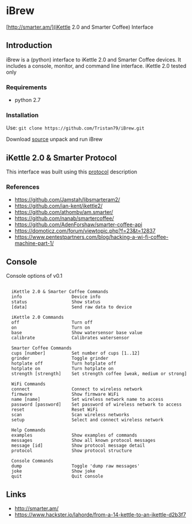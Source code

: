 # iBrew

[http://smarter.am/](iKettle 2.0 and Smarter Coffee) Interface

## Introduction

iBrew is a (python) interface to iKettle 2.0 and Smarter Coffee devices. It includes a console, monitor, and command line interface. iKettle 2.0 tested only

### Requirements 

* python 2.7

### Installation

Use:
`git clone https://github.com/Tristan79/iBrew.git`

Download [source](https://github.com/Tristan79/iBrew/archive/master.zip) unpack and run iBrew

## iKettle 2.0 & Smarter Protocol

This interface was built using this [protocol](https://github.com/Tristan79/iBrew/blob/master/protocol.txt) description

### References

  *    https://github.com/Jamstah/libsmarteram2/
  *    https://github.com/ian-kent/ikettle2/
  *    https://github.com/athombv/am.smarter/
  *    https://github.com/nanab/smartercoffee/
  *    https://github.com/AdenForshaw/smarter-coffee-api
  *    https://domoticz.com/forum/viewtopic.php?f=23&t=12837
  *    https://www.pentestpartners.com/blog/hacking-a-wi-fi-coffee-machine-part-1/

## Console

Console options of v0.1
```

  iKettle 2.0 & Smarter Coffee Commands
  info                   Device info
  status                 Show status
  [data]                 Send raw data to device

  iKettle 2.0 Commands
  off                    Turn off
  on                     Turn on
  base                   Show watersensor base value
  calibrate              Calibrates watersensor

  Smarter Coffee Commands
  cups [number]          Set number of cups [1..12]
  grinder                Toggle grinder
  hotplate off           Turn hotplate off
  hotplate on            Turn hotplate on
  strength [strength]    Set strength coffee [weak, medium or strong]

  WiFi Commands
  connect                Connect to wireless network
  firmware               Show firmware WiFi
  name [name]            Set wireless network name to access
  password [password]    Set password of wireless network to access
  reset                  Reset WiFi
  scan                   Scan wireless networks
  setup                  Select and connect wireless network

  Help Commands
  examples               Show examples of commands
  messages               Show all known protocol messages
  message [id]           Show protocol message detail
  protocol               Show protocol structure

  Console Commands
  dump                   Toggle 'dump raw messages'
  joke                   Show joke
  quit                   Quit console
```

## Links

  *    http://smarter.am/
  *    https://www.hackster.io/lahorde/from-a-14-kettle-to-an-ikettle-d2b3f7
